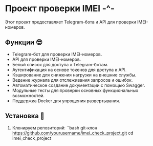 # Проект проверки IMEI -^-

Этот проект предоставляет Telegram-бота и API для проверки IMEI-номеров.

## Функции 😎

- Telegram-бот для проверки IMEI-номеров.
- API для проверки IMEI-номеров.
- Белый список для доступа к Telegram-ботам.
- Аутентификация на основе токенов для доступа к API.
- Кэширование для снижения нагрузки на внешние службы.
- Ведение журнала для отслеживания запросов и ошибок.
- Автоматическое создание документации с помощью Swagger.
- Модульные тесты для проверки основных функциональных возможностей.
- Поддержка Docker для упрощения развертывания.

## Установка 📃

1. Клонируем репозиторий:
   ``bash
   git-клон https://github.com/yourusername/imei_check_project.git
   cd imei_check_project